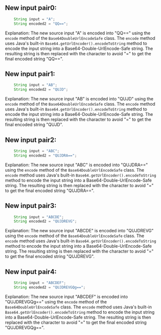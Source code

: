 ## New input pair0:
```java
    String input = "A";
    String encoded2 = "QQ==";
```
Explanation: The new source input "A" is encoded into "QQ==" using the `encode` method of the `Base64DoubleUrlEncodeSafe` class. The `encode` method uses Java's built-in `Base64.getUrlEncoder().encodeToString` method to encode the input string into a Base64-Double-UrlEncode-Safe string. The resulting string is then replaced with the character to avoid "=" to get the final encoded string "QQ==".

## New input pair1:
```java
    String input = "AB";
    String encoded2 = "QUJD";
```
Explanation: The new source input "AB" is encoded into "QUJD" using the `encode` method of the `Base64DoubleUrlEncodeSafe` class. The `encode` method uses Java's built-in `Base64.getUrlEncoder().encodeToString` method to encode the input string into a Base64-Double-UrlEncode-Safe string. The resulting string is then replaced with the character to avoid "=" to get the final encoded string "QUJD".

## New input pair2:
```java
    String input = "ABC";
    String encoded2 = "QUJDRA==";
```
Explanation: The new source input "ABC" is encoded into "QUJDRA==" using the `encode` method of the `Base64DoubleUrlEncodeSafe` class. The `encode` method uses Java's built-in `Base64.getUrlEncoder().encodeToString` method to encode the input string into a Base64-Double-UrlEncode-Safe string. The resulting string is then replaced with the character to avoid "=" to get the final encoded string "QUJDRA==".

## New input pair3:
```java
    String input = "ABCDE";
    String encoded2 = "QUJDREVG";
```
Explanation: The new source input "ABCDE" is encoded into "QUJDREVG" using the `encode` method of the `Base64DoubleUrlEncodeSafe` class. The `encode` method uses Java's built-in `Base64.getUrlEncoder().encodeToString` method to encode the input string into a Base64-Double-UrlEncode-Safe string. The resulting string is then replaced with the character to avoid "=" to get the final encoded string "QUJDREVG".

## New input pair4:
```java
    String input = "ABCDEF";
    String encoded2 = "QUJDREVGQg==";
```
Explanation: The new source input "ABCDEF" is encoded into "QUJDREVGQg==" using the `encode` method of the `Base64DoubleUrlEncodeSafe` class. The `encode` method uses Java's built-in `Base64.getUrlEncoder().encodeToString` method to encode the input string into a Base64-Double-UrlEncode-Safe string. The resulting string is then replaced with the character to avoid "=" to get the final encoded string "QUJDREVGQg==".
